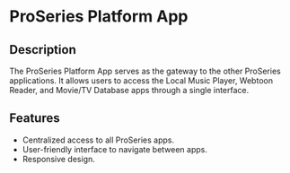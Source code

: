
# ProSeries Platform App

## Description
The ProSeries Platform App serves as the gateway to the other ProSeries applications. It allows users to access the Local Music Player, Webtoon Reader, and Movie/TV Database apps through a single interface.

## Features
- Centralized access to all ProSeries apps.
- User-friendly interface to navigate between apps.
- Responsive design.